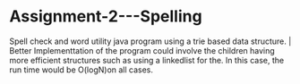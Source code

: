 # Assignment-2---Spelling
Spell check and word utility java program using a trie based data structure. |
Better Implementtation of the program could involve the children having more efficient structures such as using a linkedlist for the. In this case, the run time would be O(logN)on all cases.

